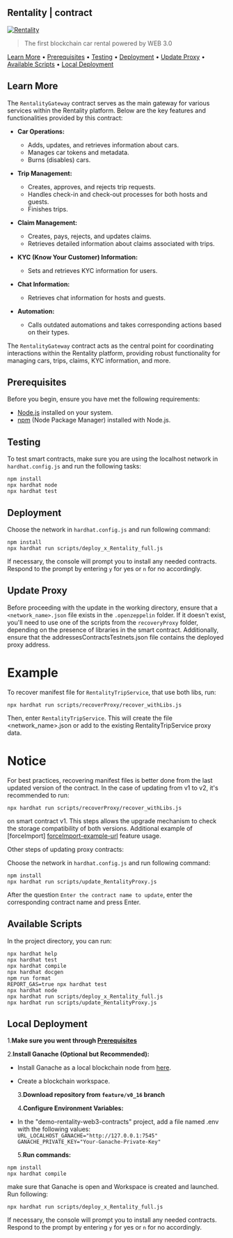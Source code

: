 ## Rentality | contract

[![Rentality][rentality-image]][rentality-url]

> The first blockchain car rental powered by WEB 3.0

[Learn More](#learn-more) • [Prerequisites](#prerequisites) • [Testing](#testing) • [Deployment](#deployment) • [Update Proxy](#update-proxy) • [Available Scripts](#available-scripts) • [Local Deployment](#local-deployment)

## Learn More <a name="learn-more"></a>

The `RentalityGateway` contract serves as the main gateway for various services within the Rentality platform. Below are the key features and functionalities provided by this contract:

- **Car Operations:**

  - Adds, updates, and retrieves information about cars.
  - Manages car tokens and metadata.
  - Burns (disables) cars.

- **Trip Management:**

  - Creates, approves, and rejects trip requests.
  - Handles check-in and check-out processes for both hosts and guests.
  - Finishes trips.

- **Claim Management:**

  - Creates, pays, rejects, and updates claims.
  - Retrieves detailed information about claims associated with trips.

- **KYC (Know Your Customer) Information:**

  - Sets and retrieves KYC information for users.

- **Chat Information:**

  - Retrieves chat information for hosts and guests.

- **Automation:**
  - Calls outdated automations and takes corresponding actions based on their types.

The `RentalityGateway` contract acts as the central point for coordinating interactions within the Rentality platform, providing robust functionality for managing cars, trips, claims, KYC information, and more.

## Prerequisites <a name="prerequisites"></a>

Before you begin, ensure you have met the following requirements:

- [Node.js](https://nodejs.org/) installed on your system.
- [npm](https://www.npmjs.com/) (Node Package Manager) installed with Node.js.

## Testing <a name="testing"></a>

To test smart contracts, make sure you are using the localhost network in `hardhat.config.js` and run the following
tasks:

```shell
npm install
npx hardhat node
npx hardhat test
```

## Deployment <a name="deployment"></a>

Choose the network in `hardhat.config.js` and run following command:

```shell
npm install
npx hardhat run scripts/deploy_x_Rentality_full.js
```

If necessary, the console will prompt you to install any needed contracts. Respond to the prompt by entering `y` for yes
or `n` for no accordingly.

## Update Proxy <a name="update-proxy"></a>

Before proceeding with the update in the working directory,
ensure that a `<network_name>.json` file exists in the `.openzeppelin` folder.
If it doesn't exist, you'll need to use one of the scripts from the `recoveryProxy` folder,
depending on the presence of libraries in the smart contract.
Additionally, ensure that the addressesContractsTestnets.json file contains the deployed proxy address.

# Example

To recover manifest file for `RentalityTripService`, that use both libs, run:

```shell
npx hardhat run scripts/recoverProxy/recover_withLibs.js
```

Then, enter `RentalityTripService`. This will create the file <network_name>.json or add to the existing RentalityTripService proxy data.

# Notice

For best practices, recovering manifest files is better done from the last updated version of the contract.
In the case of updating from v1 to v2, it's recommended to run:

```shell
npx hardhat run scripts/recoverProxy/recover_withLibs.js
```

on smart contract v1.
This steps allows the upgrade mechanism to check the storage compatibility of both versions.
Additional example of [forceImport] [forceImport-example-url] feature usage.

Other steps of updating proxy contracts:

Choose the network in `hardhat.config.js` and run following command:

```shell
npm install
npx hardhat run scripts/update_RentalityProxy.js
```

After the question `Enter the contract name to update`, enter the corresponding contract name and press Enter.

## Available Scripts <a name="available-scripts"></a>

In the project directory, you can run:

```shell
npx hardhat help
npx hardhat test
npx hardhat compile
npx hardhat docgen
npm run format
REPORT_GAS=true npx hardhat test
npx hardhat node
npx hardhat run scripts/deploy_x_Rentality_full.js
npx hardhat run scripts/update_RentalityProxy.js
```

## Local Deployment <a name="local-deployment"></a>

1.**Make sure you went through [Prerequisites](#prerequisites)**

2.**Install Ganache (Optional but Recommended):**

- Install Ganache as a local blockchain node from [here][ganache-url].

- Create a blockchain workspace.

  3.**Download repository from `feature/v0_16` branch**

  4.**Configure Environment Variables:**

- In the "demo-rentality-web3-contracts" project, add a file named .env with the following values:
  `URL_LOCALHOST_GANACHE="http://127.0.0.1:7545"`
  `GANACHE_PRIVATE_KEY="Your-Ganache-Private-Key"`

  5.**Run commands:**

```shell
npm install
npx hardhat compile
```

make sure that Ganache is open and Workspace is created and launched.
Run following:

```shell
npx hardhat run scripts/deploy_x_Rentality_full.js
```

If necessary, the console will prompt you to install any needed contracts. Respond to the prompt by entering `y` for yes
or `n` for no accordingly.

<!-- Markdown link & img dfn's -->

[rentality-image]: https://demotest.rentality.xyz/_next/image?url=%2F_next%2Fstatic%2Fmedia%2Fred-generic-sport-ca.ac590a69.png&w=1920&q=75
[rentality-url]: https://demotest.rentality.xyz/
[ganache-url]: https://archive.trufflesuite.com/ganache/
[forceImport-example-url]: https://github.com/ericglau/hardhat-deployer/blob/master/scripts/upgrade.js
